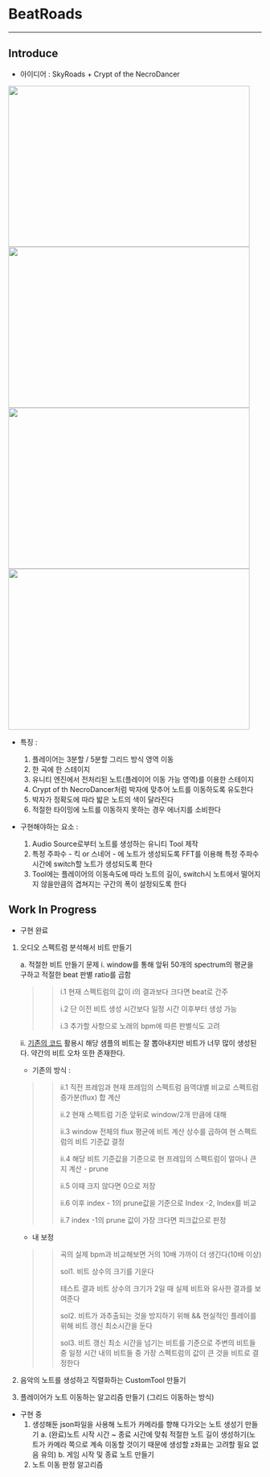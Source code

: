 # BeatRoads

---

## Introduce

- 아이디어 : SkyRoads + Crypt of the NecroDancer

<img src="https://github.com/YosephKim0207/BeatRoads/assets/46564046/27f6bddb-a156-48ba-8721-908eeb488191" width="480" height="320"/>

<img src="https://github.com/YosephKim0207/BeatRoads/assets/46564046/34b7a469-9353-46d8-8753-62c6eac20858" width="480" height="320"/>

<img src="https://github.com/YosephKim0207/BeatRoads/assets/46564046/63129347-4ad6-4283-8381-0c17c37c76ed" width="480" height="320"/>

<img src="https://github.com/YosephKim0207/BeatRoads/assets/46564046/ade3e0e0-643a-4996-9faf-74c9b5028bd7" width="480" height="320"/>


- 특징 :
  1. 플레이어는 3분할 / 5분할 그리드 방식 영역 이동
  2. 한 곡에 한 스테이지
  3. 유니티 엔진에서 전처리된 노트(플레이어 이동 가능 영역)를 이용한 스테이지
  4. Crypt of th NecroDancer처럼 박자에 맞추어 노트를 이동하도록 유도한다
  5. 박자가 정확도에 따라 밟은 노트의 색이 달라진다
  6. 적절한 타이밍에 노트를 이동하지 못하는 경우 에너지를 소비한다

- 구현해야하는 요소 :
  1. Audio Source로부터 노트를 생성하는 유니티 Tool 제작
  2. 특정 주파수 - 킥 or 스네어 - 에 노트가 생성되도록 FFT를 이용해 특정 주파수 시간에 switch할 노트가 생성되도록 한다
  3. Tool에는 플레이어의 이동속도에 따라 노트의 길이, switch시 노트에서 떨어지지 않을만큼의 겹쳐지는 구간의 폭이 설정되도록 한다
 
## Work In Progress

- 구현 완료

1. 오디오 스펙트럼 분석해서 비트 만들기
   
     a. 적절한 비트 만들기 문제
      i. window를 통해 앞뒤 50개의 spectrum의 평균을 구하고 적절한 beat 판별 ratio를 곱함
      >> i.1 현재 스펙트럼의 값이 i의 결과보다 크다면 beat로 간주
      >> 
      >> i.2 단 이전 비트 생성 시간보다 일정 시간 이후부터 생성 가능
      >> 
      >> i.3 추가할 사항으로 노래의 bpm에 따른 판별식도 고려

      ii. [기존의 코드](https://medium.com/giant-scam/algorithmic-beat-mapping-in-unity-real-time-audio-analysis-using-the-unity-api-6e9595823ce4) 활용시 해당 샘플의 비트는 잘 뽑아내지만 비트가 너무 많이 생성된다. 약간의 비트 오차 또한 존재한다. 
      - 기존의 방식 :
      >> ii.1 직전 프레임과 현재 프레임의 스펙트럼 음역대별 비교로 스펙트럼 증가분(flux) 합 계산
      >> 
      >> ii.2 현재 스펙트럼 기준 앞뒤로 window/2개 만큼에 대해
      >> 
      >> ii.3 window 전체의 flux 평균에 비트 계산 상수를 곱하여 현 스펙트럼의 비트 기준값 결정
      >> 
      >> ii.4 해당 비트 기준값을 기준으로 현 프레임의 스펙트럼이 얼마나 큰지 계산 - prune
      >> 
      >> ii.5 이때 크지 않다면 0으로 저장
      >> 
      >> ii.6 이후 index - 1의 prune값을 기준으로 Index -2, Index를 비교
      >> 
      >> ii.7 index -1의 prune 값이 가장 크다면 피크값으로 판정 

      - 내 보정
      >> 곡의 실제 bpm과 비교해보면 거의 10배 가까이 더 생긴다(10배 이상)
      >> 
      >> sol1. 비트 상수의 크기를 기운다
      >> 
      >> 테스트 결과 비트 상수의 크기가 2일 때 실제 비트와 유사한 결과를 보여준다
      >> 
      >> sol2. 비트가 과추출되는 것을 방지하기 위해 && 현실적인 플레이를 위해 비트 갱신 최소시간을 둔다
      >> 
      >> sol3.  비트 갱신 최소 시간을 넘기는 비트를 기준으로 주변의 비트들 중 일정 시간 내의 비트들 중 가장 스펙트럼의 값이 큰 것을 비트로 결정한다

2. 음악의 노트를 생성하고 직렬화하는 CustomTool 만들기

3. 플레이어가 노트 이동하는 알고리즘 만들기 (그리드 이동하는 방식)

- 구현 중
  1. 생성해둔 json파일을 사용해 노트가 카메라를 향해 다가오는 노트 생성기 만들기
    a. (완료)노트 시작 시간 ~ 종료 시간에 맞춰 적절한 노트 길이 생성하기(노트가 카메라 쪽으로 계속 이동할 것이기 때문에 생성할 z좌표는 고려할 필요 없음 유의)
    b. 게임 시작 및 종료 노트 만들기
  3. 노트 이동 판정 알고리즘
  
